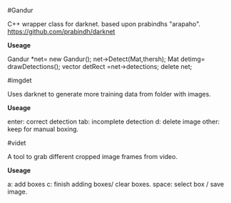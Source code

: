 #Gandur

C++ wrapper class for darknet.
based upon prabindhs "arapaho". https://github.com/prabindh/darknet

**Useage**

Gandur *net= new Gandur();
net->Detect(Mat,thersh);
Mat detimg= drawDetections(); 
vector<Rect> detRect =net->detections;
delete net;


#imgdet

Uses darknet to generate more training data from folder with images. 

**Useage**

enter: 	correct detection
tab: 	incomplete detection
d: 		delete image
other: 	keep for manual boxing. 


#videt

A tool to grab different cropped image frames from video.  

**Useage**

a:		add boxes
c:		finish adding boxes/ clear boxes.
space:	select box / save image.